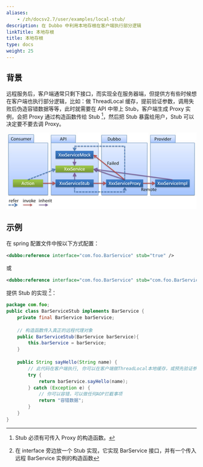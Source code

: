 ```yaml
---
aliases:
    - /zh/docsv2.7/user/examples/local-stub/
description: 在 Dubbo 中利用本地存根在客户端执行部分逻辑
linkTitle: 本地存根
title: 本地存根
type: docs
weight: 25
---
```


## 背景
远程服务后，客户端通常只剩下接口，而实现全在服务器端，但提供方有些时候想在客户端也执行部分逻辑，比如：做 ThreadLocal 缓存，提前验证参数，调用失败后伪造容错数据等等，此时就需要在 API 中带上 Stub，客户端生成 Proxy 实例，会把 Proxy 通过构造函数传给 Stub [^1]，然后把 Stub 暴露给用户，Stub 可以决定要不要去调 Proxy。

![/user-guide/images/stub.jpg](/imgs/user/stub.jpg)

## 示例
在 spring 配置文件中按以下方式配置：

```xml
<dubbo:reference interface="com.foo.BarService" stub="true" />
```

或

```xml
<dubbo:reference interface="com.foo.BarService" stub="com.foo.BarServiceStub" />
```

提供 Stub 的实现 [^2]：

```java
package com.foo;
public class BarServiceStub implements BarService {
    private final BarService barService;
    
    // 构造函数传入真正的远程代理对象
    public BarServiceStub(BarService barService){
        this.barService = barService;
    }
 
    public String sayHello(String name) {
        // 此代码在客户端执行, 你可以在客户端做ThreadLocal本地缓存，或预先验证参数是否合法，等等
        try {
            return barService.sayHello(name);
        } catch (Exception e) {
            // 你可以容错，可以做任何AOP拦截事项
            return "容错数据";
        }
    }
}
```

[^1]: Stub 必须有可传入 Proxy 的构造函数。
[^2]: 在 interface 旁边放一个 Stub 实现，它实现 BarService 接口，并有一个传入远程 BarService 实例的构造函数